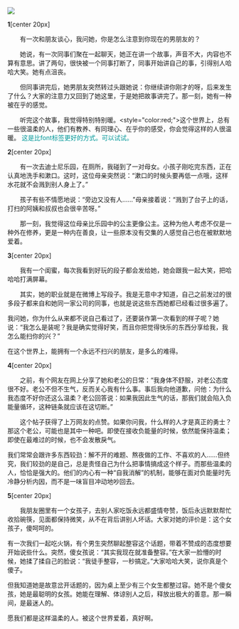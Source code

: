 ![](./_image/2020-06-04.jpg)

**1**[center 20px]


　　有一次和朋友谈心，我问她，你是怎么注意到你现在的男朋友的？

 

　　她说，有一次同事们聚在一起聊天，她正在讲一个故事，声音不大，内容也不算有意思。讲了两句，很快被一个同事打断了，同事开始讲自己的事，引得别人哈哈大笑。她有点沮丧。

 

　　但同事讲完后，她男朋友突然转过头跟她说：你继续讲你刚才的呀，后来发生了什么？大家的注意力又回到了她这里，于是她把故事讲完了。那一刻，她有一种被在乎的感觉。

 

　　听完这个故事，我觉得特别特别暖。<style="color:red;">这个世界上，总有一些很温柔的人，他们有教养、有同理心、在乎你的感受，你会觉得这样的人很温暖。</span>
<span style="color:#009899;">这是比font标签更好的方式。可以试试。</span>



**2**[center 20px]



　　有一次去迪士尼乐园，在厕所，我碰到了一对母女。小孩子刚吃完东西，正在认真地洗手和漱口。这时，这位母亲突然说：“漱口的时候头要再低一点哦，这样水花就不会溅到别人身上了。”

 

　　孩子有些不情愿地说：“旁边又没有人……”母亲接着说：“溅到了台子上的话，打扫的阿姨和叔叔也会很辛苦呀。”

 

　　那一刻，我觉得这位母亲比乐园中的公主更像公主。这种为他人考虑不仅是一种外在修养，更是一种内在善良，让一些原本没有交集的人感觉自己也在被默默地爱着。

 

**3**[center 20px]



　　我有一个闺蜜，每次我看到好玩的段子都会发给她，她会跟我一起大笑，把哈哈哈打满屏幕。



　　其实，她的职业就是在微博上写段子。我是无意中才知道，自己之前发过的很多段子都来自和她同一家公司的同事，也就是说这些东西她都已经看过很多遍了。



我问她，你为什么从来都不说自己看过了，还要装作第一次看到的样子呢？她说：“我怎么是装呢？我是确实觉得好笑，而且你把觉得快乐的东西分享给我，我怎么能扫你的兴？” 

在这个世界上，能拥有一个永远不扫兴的朋友，是多么的难得。
 

**4**[center 20px]



　　之前，有个网友在网上分享了她和老公的日常：“我身体不舒服，对老公态度很不好。老公不但不生气，反而关心我有什么事。事后我向他道歉，问他：为什么我态度不好你还这么温柔？老公回答说：如果我因此生气的话，那我们就会陷入负能量循环，这种链条就应该在这切断。”



　　这个帖子获得了上万网友的点赞。如果你问我，什么样的人才是真正的勇士？那这个老公，可能也是其中一种吧。即使在接收负能量的时候，依然能保持温柔；即使在最难过的时候，也不会发散戾气。 



我们常常会跟许多东西较劲：解不开的难题、熬夜做的工作、不喜欢的人……但终究，我们较劲的是自己，总是责怪自己为什么把事情搞成这个样子。而那些温柔的人，恰恰是强大的。他们的内心有一种“自我消解”的机制，能够在面对负能量时先冷静分析内因，而不是一味盲目冲动地吵回去。

**5**[center 20px]


　　我朋友圈里有一个女孩子，去别人家吃饭永远都盛情夸赞，饭后永远默默帮忙收拾碗筷，见面都保持微笑，从不在背后讲别人坏话。大家对她的评价是：这个女孩子，傻呵呵的。



有一次我们一起吃火锅，有个男生突然聊起整容这个话题，带着不赞成的态度想要开始说些什么。突然，傻女孩说：“其实我现在就准备整容。”在大家一脸懵的时候，她揉了揉自己的脸说：“我徒手整容，一秒搞定。”大家哈哈大笑，说你真是个傻子。

但我知道她是故意岔开话题的，因为桌上至少有三个女生都整过容。她不是个傻女孩，她是最聪明的女孩。她能在理解、体谅别人之后，释放出极大的善意。那一瞬间，是最迷人的。

愿我们都是这样温柔的人。被这个世界爱着，真好啊。 

